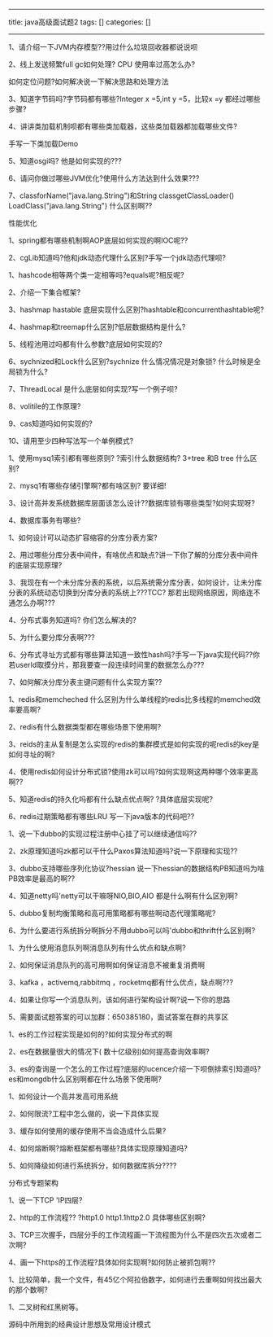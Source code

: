 
--- 
title:  java高级面试题2 
tags: []
categories: [] 

---
1、请介绍一下JVM内存模型??用过什么垃圾回收器都说说呗

2、线上发送频繁full gc如何处理? CPU 使用率过高怎么办?

如何定位问题?如何解决说一下解决思路和处理方法

3、知道字节码吗?字节码都有哪些?Integer x =5,int y =5，比较x =y 都经过哪些步骤?

4、讲讲类加载机制呗都有哪些类加载器，这些类加载器都加载哪些文件?

手写一下类加载Demo

5、知道osgi吗? 他是如何实现的???

6、请问你做过哪些JVM优化?使用什么方法达到什么效果???

7、classforName("java.lang.String")和String classgetClassLoader() LoadClass("java.lang.String") 什么区别啊??





性能优化

1、spring都有哪些机制啊AOP底层如何实现的啊IOC呢??

2、cgLib知道吗?他和jdk动态代理什么区别?手写一个jdk动态代理呗?

1、hashcode相等两个类一定相等吗?equals呢?相反呢?

2、介绍一下集合框架?



3、hashmap hastable 底层实现什么区别?hashtable和concurrenthashtable呢?

4、hashmap和treemap什么区别?低层数据结构是什么?

5、线程池用过吗都有什么参数?底层如何实现的?

6、sychnized和Lock什么区别?sychnize 什么情况情况是对象锁? 什么时候是全局锁为什么?

7、ThreadLocal 是什么底层如何实现?写一个例子呗?

8、volitile的工作原理?

9、cas知道吗如何实现的?

10、请用至少四种写法写一个单例模式?

1、使用mysq1索引都有哪些原则? ?索引什么数据结构? 3+tree 和B tree 什么区别?

2、mysq1有哪些存储引擎啊?都有啥区别? 要详细!

3、设计高并发系统数据库层面该怎么设计??数据库锁有哪些类型?如何实现呀?

4、数据库事务有哪些?

1、如何设计可以动态扩容缩容的分库分表方案?

2、用过哪些分库分表中间件，有啥优点和缺点?讲一下你了解的分库分表中间件的底层实现原理?

3、我现在有一个未分库分表的系统，以后系统需分库分表，如何设计，让未分库分表的系统动态切换到分库分表的系统上???TCC? 那若出现网络原因，网络连不通怎么办啊???



4、分布式事务知道吗? 你们怎么解决的?

5、为什么要分库分表啊???

6、分布式寻址方式都有哪些算法知道一致性hash吗?手写一下java实现代码??你若userId取摸分片，那我要查一段连续时间里的数据怎么办???

7、如何解决分库分表主键问题有什么实现方案??

1、redis和memcheched 什么区别为什么单线程的redis比多线程的memched效率要高啊?

2、redis有什么数据类型都在哪些场景下使用啊?

3、reids的主从复制是怎么实现的redis的集群模式是如何实现的呢redis的key是如何寻址的啊?

4、使用redis如何设计分布式锁?使用zk可以吗?如何实现啊这两种哪个效率更高啊??

5、知道redis的持久化吗都有什么缺点优点啊? ?具体底层实现呢?

6、redis过期策略都有哪些LRU 写一下java版本的代码吧??

1、说一下dubbo的实现过程注册中心挂了可以继续通信吗??

2、zk原理知道吗zk都可以干什么Paxos算法知道吗?说一下原理和实现??



3、dubbo支持哪些序列化协议?hessian 说一下hessian的数据结构PB知道吗为啥PB效率是最高的啊??

4、知道netty吗'netty可以干嘛呀NIO,BIO,AIO 都是什么啊有什么区别啊?

5、dubbo复制均衡策略和高可用策略都有哪些啊动态代理策略呢?

6、为什么要进行系统拆分啊拆分不用dubbo可以吗'dubbo和thrift什么区别啊?

1、为什么使用消息队列啊消息队列有什么优点和缺点啊?

2、如何保证消息队列的高可用啊如何保证消息不被重复消费啊

3、kafka ，activemq,rabbitmq ，rocketmq都有什么优点，缺点啊???

4、如果让你写一个消息队列，该如何进行架构设计啊?说一下你的思路

5、需要面试题答案的可以加群：650385180，面试答案在群的共享区

1、es的工作过程实现是如何的?如何实现分布式的啊

2、es在数据量很大的情况下( 数十亿级别)如何提高查询效率啊?

3、es的查询是一个怎么的工作过程?底层的lucence介绍一下呗倒排索引知道吗?es和mongdb什么区别啊都在什么场景下使用啊?

1、如何设计一个高并发高可用系统

2、如何限流?工程中怎么做的，说一下具体实现

3、缓存如何使用的缓存使用不当会造成什么后果?

4、如何熔断啊?熔断框架都有哪些?具体实现原理知道吗?

5、如何降级如何进行系统拆分，如何数据库拆分????





分布式专题架构

1、说一下TCP 'IP四层?

2、http的工作流程?? ?http1.0 http1.1http2.0 具体哪些区别啊?

3、TCP三次握手，四层分手的工作流程画一下流程图为什么不是四次五次或者二次啊?

4、画一下https的工作流程?具体如何实现啊?如何防止被抓包啊??

1、比较简单，我一个文件，有45亿个阿拉伯数字，如何进行去重啊如何找出最大的那个数啊?

1、二叉树和红黑树等。

源码中所用到的经典设计思想及常用设计模式


